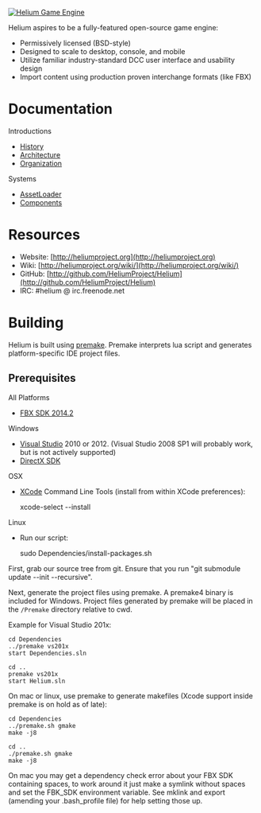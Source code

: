 <a href="http://heliumproject.org/">![Helium Game Engine](https://raw.github.com/HeliumProject/Helium/master/Data/Textures/Helium.png)</a>

Helium aspires to be a fully-featured open-source game engine:
* Permissively licensed (BSD-style)
* Designed to scale to desktop, console, and mobile
* Utilize familiar industry-standard DCC user interface and usability design
* Import content using production proven interchange formats (like FBX)

# Documentation #

Introductions
* [History](Documentation/Intro-History.md)
* [Architecture](Documentation/Intro-Architecture.md)
* [Organization](Documentation/Intro-Organization.md)

Systems
* [AssetLoader](Documentation/System-AssetLoader.md)
* [Components](Documentation/System-Components.md)

# Resources #

* Website: [http://heliumproject.org](http://heliumproject.org)
* Wiki: [http://heliumproject.org/wiki/](http://heliumproject.org/wiki/)
* GitHub: [http://github.com/HeliumProject/Helium](http://github.com/HeliumProject/Helium)
* IRC: #helium @ irc.freenode.net

# Building #

Helium is built using [premake](http://industriousone.com/premake).  Premake interprets lua script and generates platform-specific IDE project files.

## Prerequisites ##

All Platforms
* [FBX SDK 2014.2](http://usa.autodesk.com/adsk/servlet/pc/item?siteID=123112&id=10775847)

Windows
* [Visual Studio](http://www.visualstudio.com) 2010 or 2012. (Visual Studio 2008 SP1 will probably work, but is not actively supported)
* [DirectX SDK](http://www.microsoft.com/en-us/download/details.aspx?id=23549)

OSX
* [XCode](https://developer.apple.com/xcode) Command Line Tools (install from within XCode preferences):

    xcode-select --install

Linux
* Run our script:

    sudo Dependencies/install-packages.sh

First, grab our source tree from git. Ensure that you run "git submodule update --init --recursive".

Next, generate the project files using premake. A premake4 binary is included for Windows. Project files generated by premake will be placed in the `/Premake` directory relative to cwd.

Example for Visual Studio 201x:

    cd Dependencies
    ../premake vs201x
    start Dependencies.sln
    
    cd ..
    premake vs201x
    start Helium.sln

On mac or linux, use premake to generate makefiles (Xcode support inside premake is on hold as of late):

    cd Dependencies
    ../premake.sh gmake
    make -j8
    
    cd ..
    ./premake.sh gmake
    make -j8
    
On mac you may get a dependency check error about your FBX SDK containing spaces, to work around it just make a symlink without spaces and set the FBK_SDK environment variable.  See mklink and export (amending your .bash_profile file) for help setting those up.
